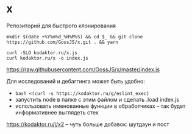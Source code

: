 # x

Репозиторий для быстрого клонирования

```
mkdir $(date +%Y%m%d_%H%M%S) && cd $_ && git clone https://github.com/GossJS/x.git . && yarn
```

```
curl -SLO kodaktor.ru/x.js
curl kodaktor.ru/x -o index.js
```
https://raw.githubusercontent.com/GossJS/x/master/index.js

Для исследований и дебаггинга может быть удобно:

* `bash <(curl -s https://kodaktor.ru/g/eslint_exec)`
* запустить node в папке с этим файлом и сделать .load index.js
* использовать именованные функции в обработчиках – так будет информативнее выглядеть стек

https://kodaktor.ru/j/x2 – чуть больше добавок: шутдаун и пост
